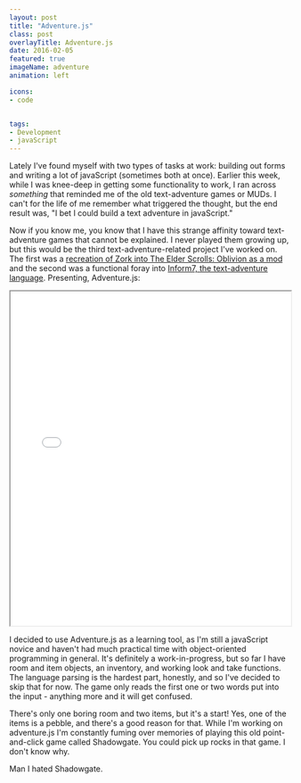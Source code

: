 ```yaml
---
layout: post
title: "Adventure.js"
class: post
overlayTitle: Adventure.js
date: 2016-02-05
featured: true
imageName: adventure
animation: left

icons:
- code


tags:
- Development
- javaScript
---
```


<span class="dropcap">L</span>ately I've found myself with two types of tasks at work: building out forms and writing a lot of javaScript (sometimes both at once). Earlier this week, while I was knee-deep in getting some functionality to work, I ran across *something* that reminded me of the old text-adventure games or MUDs. I can't for the life of me remember what triggered the thought, but the end result was, "I bet I could build a text adventure in javaScript."

Now if you know me, you know that I have this strange affinity toward text-adventure games that cannot be explained. I never played them growing up, but this would be the third text-adventure-related project I've worked on. The first was a [recreation of Zork into The Elder Scrolls: Oblivion as a mod](http://www.nexusmods.com/oblivion/mods/30951/?) and the second was a functional foray into [Inform7, the text-adventure language](http://inform7.com/). Presenting, Adventure.js:

<iframe src="{{ site.baseurl }}/extras/adventure/adventure.html" style="width: 100%; height: 600px;"></iframe>


I decided to use Adventure.js as a learning tool, as I'm still a javaScript novice and haven't had much practical time with object-oriented programming in general. It's definitely a work-in-progress, but so far I have room and item objects, an inventory, and working look and take functions. The language parsing is the hardest part, honestly, and so I've decided to skip that for now. The game only reads the first one or two words put into the input - anything more and it will get confused.

There's only one boring room and two items, but it's a start! Yes, one of the items is a pebble, and there's a good reason for that. While I'm working on adventure.js I'm constantly fuming over memories of playing this old point-and-click game called Shadowgate. You could pick up rocks in that game. I don't know why. 

Man I hated Shadowgate.


